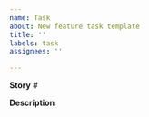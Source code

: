 ```yaml
---
name: Task
about: New feature task template
title: ''
labels: task
assignees: ''

---
```


**Story** #<!--- номер стори --->

**Description**
<!--- описание задачи и любая другая доп. информация --->
